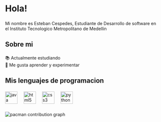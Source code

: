 <h1 align="left">Hola!</h1>

###

<p align="left">Mi nombre es Esteban Cespedes, Estudiante de Desarrollo de software en el Instituto Tecnologico Metropolitano de Medellin</p>

###

<h2 align="left">Sobre mi</h2>

###

<p align="left">📚 Actualmente estudiando<br>🎲 Me gusta aprender y experimentar</p>

###

<h2 align="left">Mis lenguajes de programacion</h2>

###

<div align="left">
  <img src="https://cdn.jsdelivr.net/gh/devicons/devicon/icons/java/java-original.svg" height="40" alt="java logo"  />
  <img width="12" />
  <img src="https://cdn.jsdelivr.net/gh/devicons/devicon/icons/html5/html5-original.svg" height="40" alt="html5 logo"  />
  <img width="12" />
  <img src="https://cdn.jsdelivr.net/gh/devicons/devicon/icons/css3/css3-original.svg" height="40" alt="css3 logo"  />
  <img width="12" />
  <img src="https://cdn.jsdelivr.net/gh/devicons/devicon/icons/python/python-original.svg" height="40" alt="python logo"  />
</div>

###

<picture>
  <source media="(prefers-color-scheme: dark)" srcset="https://raw.githubusercontent.com/estebancespedes/estebancespedes/output/pacman-contribution-graph-dark.svg">
  <source media="(prefers-color-scheme: light)" srcset="https://raw.githubusercontent.com/estebancespedes/estebancespedes/output/pacman-contribution-graph.svg">
  <img alt="pacman contribution graph" src="https://raw.githubusercontent.com/estebancespedes/estebancespedes/output/pacman-contribution-graph.svg">
</picture>

###
